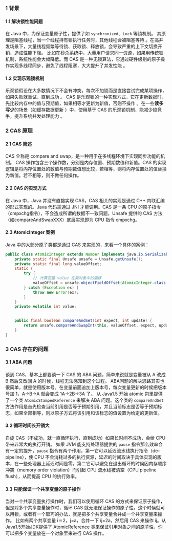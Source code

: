 ### 1 背景
#### 1.1 解决锁性能问题
在 Java 中，为保证变量原子性，提供了如 `synchronized`、`Lock` 等锁机制。
其原理是阻塞线程，当一个线程持有锁执行任务时，其他线程会被阻塞等待 。在高并发场景下，大量线程频繁等待锁、获取锁、释放锁，会导致严重的上下文切换开销，造成性能下降。
比如在秒杀系统中，大量用户请求同一资源，如果用传统锁机制，系统性能会大幅降低。而 CAS 是一种无锁算法，它通过硬件级别的原子操作实现多线程同步，避免了线程阻塞，大大提升了并发性能 。
#### 1.2 实现乐观锁机制
乐观锁假设在大多数情况下不会有冲突，每次不加锁而是直接尝试完成某项操作，如果失败就重试，直到成功 。
CAS 是乐观锁的一种实现方式，它在更新数据时，先比较内存中的值与预期值，如果相等才更新为新值，否则不操作 。在一些**读多写少**的场景（如缓存数据更新 ）中，使用基于 CAS 的乐观锁机制，能减少锁竞争，提升系统并发处理能力 。
### 2 CAS 原理
#### 2.1 CAS 简述
CAS 全称是 compare and swap，是一种用于在多线程环境下实现同步功能的机制。
CAS 操作包含三个操作数，分别是内存位置、预期数值和新值。CAS 的实现逻辑是将内存位置处的数值与预期数值想比较，若相等，则将内存位置处的值替换为新值。若不相等，则不做任何操作。
#### 2.2 CAS 的实现方式
在 Java 中，Java 并没有直接实现 CAS，CAS 相关的实现是通过 C++ 内联汇编的形式实现的。Java 代码需通过 JNI 才能调用。CAS 是一条 CPU 的原子指令（cmpxchg指令），不会造成所谓的数据不一致问题，Unsafe 提供的 CAS 方法（如compareAndSwapXXX）底层实现即为 CPU 指令 cmpxchg。
#### 2.3 AtomicInteger 案例
Java 中的大部分原子类都是通过 CAS 来实现的，来看一个具体的案例：
```java
public class AtomicInteger extends Number implements java.io.Serializable {
    private static final Unsafe unsafe = Unsafe.getUnsafe();    
    private static final long valueOffset;   
    static {       
        try {            
            // 计算变量 value 在类对象中的偏移
            valueOffset = unsafe.objectFieldOffset(AtomicInteger.class.getDeclaredField("value"));
        } catch (Exception ex) { 
	        throw new Error(ex); 
        }
    }        
    private volatile int value; 

	
    public final boolean compareAndSet(int expect, int update) {
        return unsafe.compareAndSwapInt(this, valueOffset, expect, update);
    }    
}
```
### 3 CAS 存在的问题
#### 3.1 ABA 问题
谈到 CAS，基本上都要谈一下 CAS 的 ABA 问题，简单来说就是变量被从 A 改成 B 然后又改回 A 的时候，线程无法感知到这个过程。
ABA问题的解决思路其实也很简单，就是使用版本号。在变量前面追加上版本号，每次变量更新的时候把版本号加 1，A→B→A 就会变成 1A→2B→3A 了。
从 Java1.5 开始 atomic 包里提供了一个类 `AtomicStampedReference` 来解决 ABA 问题。这个类的 `compareAndSet` 方法作用是首先检查当前引用是否等于预期引用，并且当前标志是否等于预期标志，如果全部相等，则以原子方式将该引用和该标志的值设置为给定的更新值。
#### 3.2 循环时间长开销大
自旋 CAS（不成功，就一直循环执行，直到成功）如果长时间不成功，会给 CPU 带来非常大的执行开销。
如果 JVM 能支持处理器提供的 `pause` 指令那么效率会有一定的提升，`pause` 指令有两个作用，第一它可以延迟流水线执行指令（de-pipeline），使 CPU 不会消耗过多的执行资源，延迟的时间取决于具体实现的版本，在一些处理器上延迟时间是零。第二它可以避免在退出循环的时候因内存顺序冲突（memory order violation）而引起 CPU 流水线被清空（CPU pipeline flush），从而提高 CPU 的执行效率。
#### 3.3 只能保证一个共享变量的原子操作
当对一个共享变量执行操作时，我们可以使用循环 CAS 的方式来保证原子操作，但是对多个共享变量操作时，循环 CAS 就无法保证操作的原子性，这个时候就可以用锁，或者有一个取巧的办法，就是把多个共享变量合并成一个共享变量来操作。
比如有两个共享变量 i＝2，j=a，合并一下 ij=2a，然后用 CAS 来操作 ij。从Java1.5开始JDK提供了 AtomicReference 类来保证引用对象之间的原子性，你可以把多个变量放在一个对象里来进行 CAS 操作。